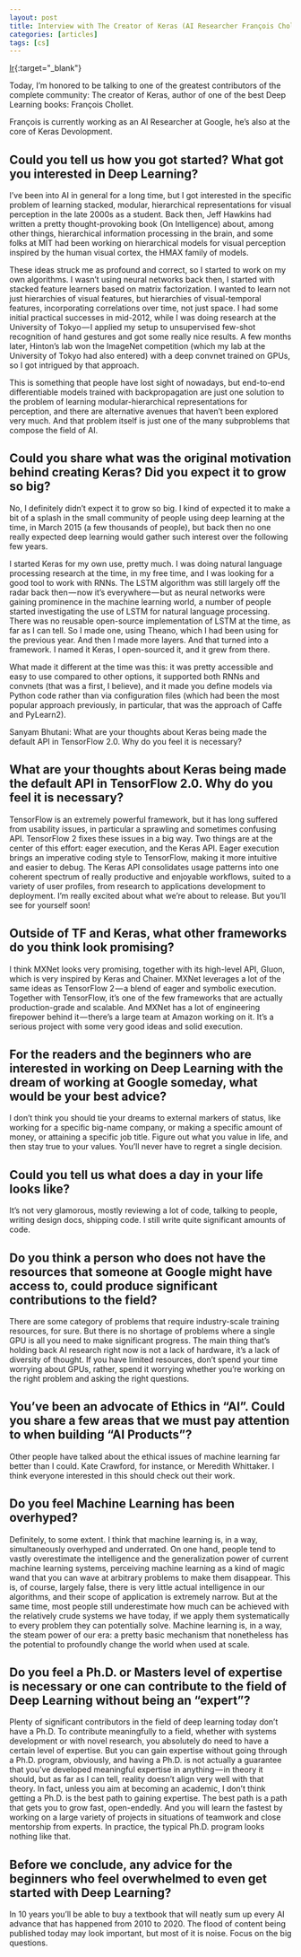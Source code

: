 ```yaml
---
layout: post
title: Interview with The Creator of Keras (AI Researcher François Chollet)
categories: [articles]
tags: [cs]
---
```


[Ir](https://hackernoon.com/interview-with-the-creator-of-keras-ai-researcher-fran%C3%A7ois-chollet-823cf1099b7c){:target="_blank"}

Today, I’m honored to be talking to one of the greatest contributors of the complete community: The creator of Keras, author of one of the best Deep Learning books: François Chollet.

François is currently working as an AI Researcher at Google, he’s also at the core of Keras Devolopment.
<!--more-->

## Could you tell us how you got started? What got you interested in Deep Learning?

I’ve been into AI in general for a long time, but I got interested in the specific problem of learning stacked, modular, hierarchical representations for visual perception in the late 2000s as a student. Back then, Jeff Hawkins had written a pretty thought-provoking book (On Intelligence) about, among other things, hierarchical information processing in the brain, and some folks at MIT had been working on hierarchical models for visual perception inspired by the human visual cortex, the HMAX family of models.

These ideas struck me as profound and correct, so I started to work on my own algorithms. I wasn’t using neural networks back then, I started with stacked feature learners based on matrix factorization. I wanted to learn not just hierarchies of visual features, but hierarchies of visual-temporal features, incorporating correlations over time, not just space. I had some initial practical successes in mid-2012, while I was doing research at the University of Tokyo — I applied my setup to unsupervised few-shot recognition of hand gestures and got some really nice results. A few months later, Hinton’s lab won the ImageNet competition (which my lab at the University of Tokyo had also entered) with a deep convnet trained on GPUs, so I got intrigued by that approach.

This is something that people have lost sight of nowadays, but end-to-end differentiable models trained with backpropagation are just one solution to the problem of learning modular-hierarchical representations for perception, and there are alternative avenues that haven’t been explored very much. And that problem itself is just one of the many subproblems that compose the field of AI.

## Could you share what was the original motivation behind creating Keras? Did you expect it to grow so big?

No, I definitely didn’t expect it to grow so big. I kind of expected it to make a bit of a splash in the small community of people using deep learning at the time, in March 2015 (a few thousands of people), but back then no one really expected deep learning would gather such interest over the following few years.

I started Keras for my own use, pretty much. I was doing natural language processing research at the time, in my free time, and I was looking for a good tool to work with RNNs. The LSTM algorithm was still largely off the radar back then — now it’s everywhere — but as neural networks were gaining prominence in the machine learning world, a number of people started investigating the use of LSTM for natural language processing. There was no reusable open-source implementation of LSTM at the time, as far as I can tell. So I made one, using Theano, which I had been using for the previous year. And then I made more layers. And that turned into a framework. I named it Keras, I open-sourced it, and it grew from there.

What made it different at the time was this: it was pretty accessible and easy to use compared to other options, it supported both RNNs and convnets (that was a first, I believe), and it made you define models via Python code rather than via configuration files (which had been the most popular approach previously, in particular, that was the approach of Caffe and PyLearn2).

Sanyam Bhutani: What are your thoughts about Keras being made the default API in TensorFlow 2.0. Why do you feel it is necessary?

## What are your thoughts about Keras being made the default API in TensorFlow 2.0. Why do you feel it is necessary?

TensorFlow is an extremely powerful framework, but it has long suffered from usability issues, in particular a sprawling and sometimes confusing API. TensorFlow 2 fixes these issues in a big way. Two things are at the center of this effort: eager execution, and the Keras API. Eager execution brings an imperative coding style to TensorFlow, making it more intuitive and easier to debug. The Keras API consolidates usage patterns into one coherent spectrum of really productive and enjoyable workflows, suited to a variety of user profiles, from research to applications development to deployment. I’m really excited about what we’re about to release. But you’ll see for yourself soon!

## Outside of TF and Keras, what other frameworks do you think look promising?

I think MXNet looks very promising, together with its high-level API, Gluon, which is very inspired by Keras and Chainer. MXNet leverages a lot of the same ideas as TensorFlow 2 — a blend of eager and symbolic execution. Together with TensorFlow, it’s one of the few frameworks that are actually production-grade and scalable. And MXNet has a lot of engineering firepower behind it — there’s a large team at Amazon working on it. It’s a serious project with some very good ideas and solid execution.

##  For the readers and the beginners who are interested in working on Deep Learning with the dream of working at Google someday, what would be your best advice?

I don’t think you should tie your dreams to external markers of status, like working for a specific big-name company, or making a specific amount of money, or attaining a specific job title. Figure out what you value in life, and then stay true to your values. You’ll never have to regret a single decision.

## Could you tell us what does a day in your life looks like?

It’s not very glamorous, mostly reviewing a lot of code, talking to people, writing design docs, shipping code. I still write quite significant amounts of code.

## Do you think a person who does not have the resources that someone at Google might have access to, could produce significant contributions to the field?

There are some category of problems that require industry-scale training resources, for sure. But there is no shortage of problems where a single GPU is all you need to make significant progress. The main thing that’s holding back AI research right now is not a lack of hardware, it’s a lack of diversity of thought. If you have limited resources, don’t spend your time worrying about GPUs, rather, spend it worrying whether you’re working on the right problem and asking the right questions.

## You’ve been an advocate of Ethics in “AI”. Could you share a few areas that we must pay attention to when building “AI Products”?

Other people have talked about the ethical issues of machine learning far better than I could. Kate Crawford, for instance, or Meredith Whittaker. I think everyone interested in this should check out their work.

## Do you feel Machine Learning has been overhyped?

Definitely, to some extent. I think that machine learning is, in a way, simultaneously overhyped and underrated. On one hand, people tend to vastly overestimate the intelligence and the generalization power of current machine learning systems, perceiving machine learning as a kind of magic wand that you can wave at arbitrary problems to make them disappear. This is, of course, largely false, there is very little actual intelligence in our algorithms, and their scope of application is extremely narrow. But at the same time, most people still underestimate how much can be achieved with the relatively crude systems we have today, if we apply them systematically to every problem they can potentially solve. Machine learning is, in a way, the steam power of our era: a pretty basic mechanism that nonetheless has the potential to profoundly change the world when used at scale.

## Do you feel a Ph.D. or Masters level of expertise is necessary or one can contribute to the field of Deep Learning without being an “expert”?

Plenty of significant contributors in the field of deep learning today don’t have a Ph.D. To contribute meaningfully to a field, whether with systems development or with novel research, you absolutely do need to have a certain level of expertise. But you can gain expertise without going through a Ph.D. program, obviously, and having a Ph.D. is not actually a guarantee that you’ve developed meaningful expertise in anything — in theory it should, but as far as I can tell, reality doesn’t align very well with that theory. In fact, unless you aim at becoming an academic, I don’t think getting a Ph.D. is the best path to gaining expertise. The best path is a path that gets you to grow fast, open-endedly. And you will learn the fastest by working on a large variety of projects in situations of teamwork and close mentorship from experts. In practice, the typical Ph.D. program looks nothing like that.

## Before we conclude, any advice for the beginners who feel overwhelmed to even get started with Deep Learning?

In 10 years you’ll be able to buy a textbook that will neatly sum up every AI advance that has happened from 2010 to 2020. The flood of content being published today may look important, but most of it is noise. Focus on the big questions.